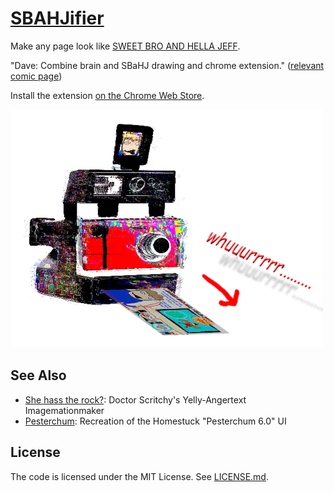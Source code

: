 # [SBAHJifier][Chrome Web Store page]

Make any page look like [SWEET BRO AND HELLA JEFF][].

"Dave: Combine brain and SBaHJ drawing and chrome extension."
([relevant comic page](https://www.homestuck.com/story/1845))

Install the extension [on the Chrome Web Store][Chrome Web Store page].

[![whuuurrrrr.........](whurr.png)][Chrome Web Store page]

## See Also

- [She hass the rock?][She has what?]: Doctor Scritchy's Yelly-Angertext Imagemationmaker
- [Pesterchum][]: Recreation of the Homestuck "Pesterchum 6.0" UI

## License

The code is licensed under the MIT License. See [LICENSE.md](LICENSE.md).


[She has what?]: https://github.com/1j01/she-has-what?
[Pesterchum]: https://github.com/1j01/pesterchum
[Chrome Web Store page]: https://chrome.google.com/webstore/detail/sbahjifier/gejobhmmpioknjihlhemplpfchbnbpin
[SWEET BRO AND HELLA JEFF]: http://www.mspaintadventures.com/sweetbroandhellajeff/
